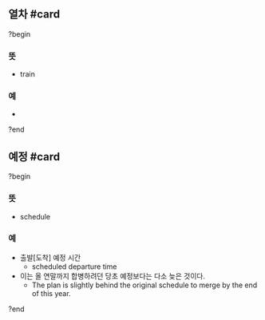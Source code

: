 ## 열차 #card
?begin
### 뜻
- train
### 예
-
<!--SR:!2025-09-19,51,268-->
?end


## 예정 #card
?begin
### 뜻
- schedule
### 예
- 출발[도착] 예정 시간
  - scheduled departure time
- 이는 올 연말까지 합병하려던 당초 예정보다는 다소 늦은 것이다.
  - The plan is slightly behind the original schedule to merge by the end of this year.
<!--SR:!2025-11-22,31,210-->
?end

